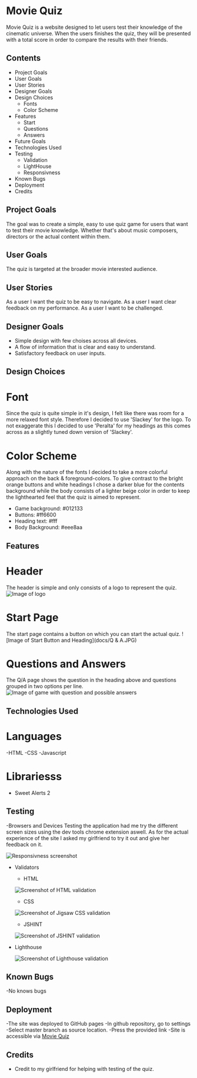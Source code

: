# Movie Quiz
Movie Quiz is a website designed to let users test their knowledge of the cinematic universe. When the users finishes the quiz, they will be presented with a total score in order to compare the results with their friends.

## Contents
- Project Goals
- User Goals
- User Stories
- Designer Goals
- Design Choices 
  - Fonts
  - Color Scheme
- Features
  - Start
  - Questions 
  - Answers
- Future Goals
- Technologies Used
- Testing
  - Validation
  - LightHouse
  - Responsivness
 - Known Bugs
 - Deployment
 - Credits

## Project Goals
The goal was to create a simple, easy to use quiz game for users that want to test their movie knowledge. Whether that's about music composers, directors or the actual content within them.

## User Goals
The quiz is targeted at the broader movie interested audience.

## User Stories
  As a user I want the quiz to be easy to navigate.
  As a user I want clear feedback on my performance.
  As a user I want to be challenged.
  
## Designer Goals
- Simple design with few choises across all devices.
- A flow of information that is clear and easy to understand.
- Satisfactory feedback on user inputs.

## Design Choices
# Font
Since the quiz is quite simple in it's design, I felt like there was room for a more relaxed font style. 
Therefore I decided to use 'Slackey' for the logo. To not exaggerate this I decided to use
'Peralta' for my headings as this comes across as a slightly tuned down version of 'Slackey'.  

# Color Scheme
Along with the nature of the fonts I decided to take a more colorful approach on the back & foreground-colors. 
To give contrast to the bright orange buttons and white headings I chose a darker blue for the contents background while the body consists of a lighter beige color in order to
keep the lighthearted feel that the quiz is aimed to represent.

- Game background: #012133
- Buttons: #ff6600
- Heading text: #fff
- Body Background: #eee8aa

## Features
# Header
The header is simple and only consists of a logo to represent the quiz.
![Image of logo](docs/Header.JPG)

# Start Page
The start page contains a button on which you can start the actual quiz.
![Image of Start Button and Heading](docs/Q & A.JPG)

# Questions and Answers
The Q/A page shows the question in the heading above and questions grouped in two options per line.
![Image of game with question and possible answers](docs/Onload.JPG)

## Technologies Used
# Languages
-HTML
-CSS
-Javascript

# Librariesss 
- Sweet Alerts 2

## Testing
-Browsers and Devices 
Testing the application had me try the different screen sizes using the dev tools chrome extension aswell. 
As for the actual experience of the site I asked my girlfriend to try it out and give her feedback on it. 

![Responsivness screenshot](docs/Responsive.JPG)

- Validators
  
  - HTML
  
  ![Screenshot of HTML validation](docs/HTML-validation.JPG)
  
  - CSS
  
  ![Screenshot of Jigsaw CSS validation](docs/Jigsaw.JPG)
  
  - JSHINT
  
  ![Screenshot of JSHINT validation](docs/JShint.JPG)

- Lighthouse

  ![Screenshot of Lighthouse validation](docs/Lighthouse.JPG)

## Known Bugs
-No knows bugs

## Deployment
-The site was deployed to GitHub pages
  -In github repository, go to settings
  -Select master branch as source location.
  -Press the provided link
  -Site is accessible via [Movie Quiz](https://ksson96.github.io/game-quiz/)
  
  ## Credits 
  - Credit to my girlfriend for helping with testing of the quiz.


  
  
  
  
  
  





 
